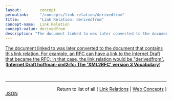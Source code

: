 ```yaml
---
layout:        concept
permalink:     "/concepts/link-relation/derivedfrom"
title:         "Link Relation: derivedfrom"
concept-name:  Link Relation
concept-value: derivedfrom
description: "The document linked to was later converted to the document that contains this link relation. For example, an RFC can have a link to the Internet Draft that became the RFC; in that case, the link relation would be \"derivedfrom\"."
---
```


[The document linked to was later converted to the document that contains this link relation. For example, an RFC can have a link to the Internet Draft that became the RFC; in that case, the link relation would be "derivedfrom".](http://tools.ietf.org/html/draft-hoffman-xml2rfc#section-6.2 "Read documentation for Link Relation &#34;derivedfrom&#34;") (**[Internet Draft hoffman-xml2rfc: The 'XML2RFC' version 3 Vocabulary](/specs/IETF/I-D/hoffman-xml2rfc "This document defines the &#34;XML2RFC&#34; version 3 vocabulary; an XML-based language used for writing RFCs and Internet-Drafts. It is heavily derived from the version 2 vocabulary that is also under discussion. This document obsoletes the v2 grammar described in RFC 2629 and its expected followup, draft-reschke-xml2rfc.")**)

<br/>
<hr/>

<p style="float : left"><a href="./derivedfrom.json" title="JSON representing this particular Web Concept value">JSON</a></p>
<p style="text-align: right">Return to list of all ( <a href="../link-relation/">Link Relations</a> | <a href="../">Web Concepts</a> )</p>
